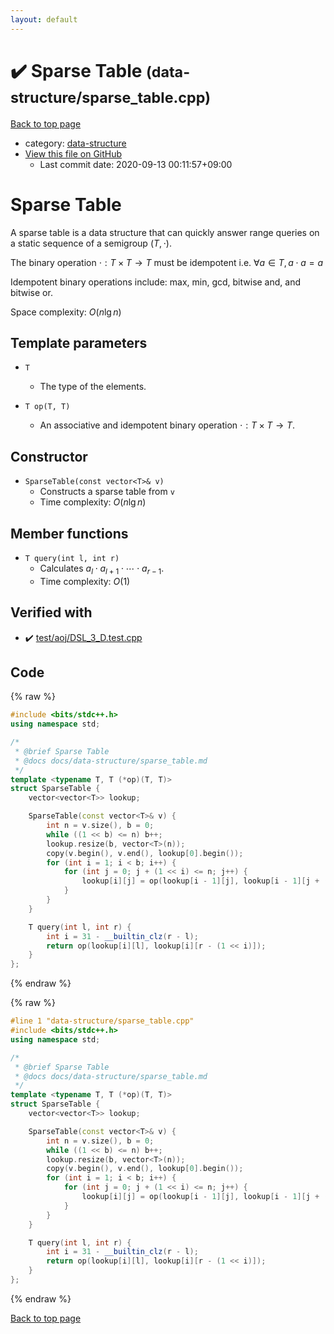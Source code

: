 ```yaml
---
layout: default
---
```


<!-- mathjax config similar to math.stackexchange -->
<script type="text/javascript" async
  src="https://cdnjs.cloudflare.com/ajax/libs/mathjax/2.7.5/MathJax.js?config=TeX-MML-AM_CHTML">
</script>
<script type="text/x-mathjax-config">
  MathJax.Hub.Config({
    TeX: { equationNumbers: { autoNumber: "AMS" }},
    tex2jax: {
      inlineMath: [ ['$','$'] ],
      processEscapes: true
    },
    "HTML-CSS": { matchFontHeight: false },
    displayAlign: "left",
    displayIndent: "2em"
  });
</script>

<script type="text/javascript" src="https://cdnjs.cloudflare.com/ajax/libs/jquery/3.4.1/jquery.min.js"></script>
<script src="https://cdn.jsdelivr.net/npm/jquery-balloon-js@1.1.2/jquery.balloon.min.js" integrity="sha256-ZEYs9VrgAeNuPvs15E39OsyOJaIkXEEt10fzxJ20+2I=" crossorigin="anonymous"></script>
<script type="text/javascript" src="../../assets/js/copy-button.js"></script>
<link rel="stylesheet" href="../../assets/css/copy-button.css" />


# :heavy_check_mark: Sparse Table <small>(data-structure/sparse_table.cpp)</small>

<a href="../../index.html">Back to top page</a>

* category: <a href="../../index.html#36397fe12f935090ad150c6ce0c258d4">data-structure</a>
* <a href="{{ site.github.repository_url }}/blob/master/data-structure/sparse_table.cpp">View this file on GitHub</a>
    - Last commit date: 2020-09-13 00:11:57+09:00




# Sparse Table

A sparse table is a data structure that can quickly answer range queries on a static sequence of a semigroup $(T, \cdot)$.

The binary operation $\cdot: T \times T \rightarrow T$ must be idempotent i.e. $\forall a \in T, a \cdot a = a$

Idempotent binary operations include: max, min, gcd, bitwise and, and bitwise or.

Space complexity: $O(n \lg n)$

## Template parameters

- `T`
    - The type of the elements.

- `T op(T, T)`
    - An associative and idempotent binary operation $\cdot: T \times T \rightarrow T$.

## Constructor

- `SparseTable(const vector<T>& v)`
    - Constructs a sparse table from `v`
    - Time complexity: $O(n \lg n)$

## Member functions

- `T query(int l, int r)`
    - Calculates $a_l \cdot a_{l+1} \cdot \cdots \cdot a_{r-1}$.
    - Time complexity: $O(1)$

## Verified with

* :heavy_check_mark: <a href="../../verify/test/aoj/DSL_3_D.test.cpp.html">test/aoj/DSL_3_D.test.cpp</a>


## Code

<a id="unbundled"></a>
{% raw %}
```cpp
#include <bits/stdc++.h>
using namespace std;

/*
 * @brief Sparse Table
 * @docs docs/data-structure/sparse_table.md
 */
template <typename T, T (*op)(T, T)>
struct SparseTable {
    vector<vector<T>> lookup;

    SparseTable(const vector<T>& v) {
        int n = v.size(), b = 0;
        while ((1 << b) <= n) b++;
        lookup.resize(b, vector<T>(n));
        copy(v.begin(), v.end(), lookup[0].begin());
        for (int i = 1; i < b; i++) {
            for (int j = 0; j + (1 << i) <= n; j++) {
                lookup[i][j] = op(lookup[i - 1][j], lookup[i - 1][j + (1 << (i - 1))]);
            }
        }
    }

    T query(int l, int r) {
        int i = 31 - __builtin_clz(r - l);
        return op(lookup[i][l], lookup[i][r - (1 << i)]);
    }
};
```
{% endraw %}

<a id="bundled"></a>
{% raw %}
```cpp
#line 1 "data-structure/sparse_table.cpp"
#include <bits/stdc++.h>
using namespace std;

/*
 * @brief Sparse Table
 * @docs docs/data-structure/sparse_table.md
 */
template <typename T, T (*op)(T, T)>
struct SparseTable {
    vector<vector<T>> lookup;

    SparseTable(const vector<T>& v) {
        int n = v.size(), b = 0;
        while ((1 << b) <= n) b++;
        lookup.resize(b, vector<T>(n));
        copy(v.begin(), v.end(), lookup[0].begin());
        for (int i = 1; i < b; i++) {
            for (int j = 0; j + (1 << i) <= n; j++) {
                lookup[i][j] = op(lookup[i - 1][j], lookup[i - 1][j + (1 << (i - 1))]);
            }
        }
    }

    T query(int l, int r) {
        int i = 31 - __builtin_clz(r - l);
        return op(lookup[i][l], lookup[i][r - (1 << i)]);
    }
};

```
{% endraw %}

<a href="../../index.html">Back to top page</a>

